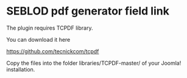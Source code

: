 # SEBLOD pdf generator field link 

The plugin requires TCPDF library.

You can download it here

https://github.com/tecnickcom/tcpdf

Copy the files into the folder libraries/TCPDF-master/ of your Joomla! installation.

